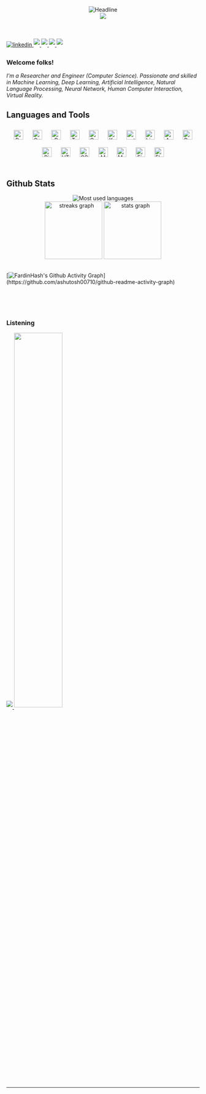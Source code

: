 <div align=center>
        <img src="https://readme-typing-svg.herokuapp.com?color=gotham&size=32&center=true&vCenter=true&width=600&height=50&lines=Hiii,+I'm+Fardin+🍂;Researcher+and+Engineer;" alt="Headline" />
    </div>

<div align=center>
  <img src="https://capsule-render.vercel.app/api?type=waving&color=gradient&height=60&section=footer"/>
  </div>
    
<br/>



<br/>



<br/>

<a href="https://linkedin.com/in/fardinkai" target="_blank">
<img src=https://img.shields.io/badge/linkedin-%231E77B5.svg?&style=for-the-badge&logo=linkedin&logoColor=white alt=linkedin style="margin-bottom: 5px;" />
</a>
<a href="https://www.kaggle.com/fardinpy" target="_blank">
<img src=https://img.shields.io/badge/Kaggle-20BEFF?style=for-the-badge&logo=Kaggle&logoColor=white style="margin-bottom: 5px;" />
</a>
<a href="https://www.hackerrank.com/fardinkai" target="_blank">
<img src=https://img.shields.io/badge/-Hackerrank-2EC866?style=for-the-badge&logo=HackerRank&logoColor=white style="margin-bottom: 5px;" />
</a>
<a href="https://www.leetcode.com/fardinkai" target="_blank">
<img src=https://img.shields.io/badge/-LeetCode-FFA116?style=for-the-badge&logo=LeetCode&logoColor=black style="margin-bottom: 5px;" />
</a>
<a href="https://app.datacamp.com/profile/fardinkai" target="_blank">
<img src=https://img.shields.io/badge/Datacamp-05192D?style=for-the-badge&logo=datacamp&logoColor=65FF8F style="margin-bottom: 5px;" />
</a>
</div>  
  



### Welcome folks!
*I’m a Researcher and Engineer (Computer Science). 
Passionate and skilled in Machine Learning, Deep Learning, Artificial Intelligence, Natural Language Processing, Neural Network, Human Computer Interaction, Virtual Reality.*  
  



## Languages and Tools  
<div align="center">   
<a href="https://www.python.org/" target="_blank"><img style="margin: 10px" src="https://profilinator.rishav.dev/skills-assets/python-original.svg" alt="Python" height="25" /></a>    
<a href="https://www.cplusplus.com/" target="_blank"><img style="margin: 10px" src="https://profilinator.rishav.dev/skills-assets/cplusplus-original.svg" alt="C++" height="25" /></a>  
<a href="https://www.r-project.org/" target="_blank"><img style="margin: 10px" src="https://profilinator.rishav.dev/skills-assets/r.svg" alt="R" height="25" /></a>
<a href="https://www.tensorflow.org/" target="_blank"><img style="margin: 10px" src="https://profilinator.rishav.dev/skills-assets/tensorflow-icon.svg" alt="TensorFlow" height="25" /></a>  
<a href="https://opencv.org/" target="_blank"><img style="margin: 10px" src="https://profilinator.rishav.dev/skills-assets/opencv-icon.svg" alt="OpenCV" height="25" /></a>
<a href="https://keras.io/" target="_blank"><img style="margin: 10px" src="https://profilinator.rishav.dev/skills-assets/keras.png" alt="Keras" height="25" /></a>  
<a href="https://pytorch.org/" target="_blank"><img style="margin: 10px" src="https://profilinator.rishav.dev/skills-assets/pytorch-icon.svg" alt="pytorch" height="25" /></a>  
<a href="https://www.linux.org/" target="_blank"><img style="margin: 10px" src="https://profilinator.rishav.dev/skills-assets/linux-original.svg" alt="Linux" height="25" /></a>  
<a href="https://www.arduino.cc/" target="_blank"><img style="margin: 10px" src="https://profilinator.rishav.dev/skills-assets/arduino.png" alt="Arduino" height="25" /></a>  
<a href="https://www.raspberrypi.org/" target="_blank"><img style="margin: 10px" src="https://profilinator.rishav.dev/skills-assets/raspberrypi.png" alt="Raspberry Pi" height="25" /></a>  
<a href="https://www.djangoproject.com/" target="_blank"><img style="margin: 10px" src="https://profilinator.rishav.dev/skills-assets/django-original.svg" alt="Django" height="25" /></a>  
<a href="https://en.wikipedia.org/wiki/HTML5" target="_blank"><img style="margin: 10px" src="https://profilinator.rishav.dev/skills-assets/html5-original-wordmark.svg" alt="HTML5" height="25" /></a>  
<a href="https://www.w3schools.com/css/" target="_blank"><img style="margin: 10px" src="https://profilinator.rishav.dev/skills-assets/css3-original-wordmark.svg" alt="CSS3" height="25" /></a>  
<a href="https://www.mongodb.com/" target="_blank"><img style="margin: 10px" src="https://profilinator.rishav.dev/skills-assets/mongodb-original-wordmark.svg" alt="MongoDB" height="25" /></a>  
<a href="https://www.mysql.com/" target="_blank"><img style="margin: 10px" src="https://profilinator.rishav.dev/skills-assets/mysql-original-wordmark.svg" alt="MySQL" height="25" /></a>  
<a href="https://firebase.google.com/" target="_blank"><img style="margin: 10px" src="https://profilinator.rishav.dev/skills-assets/firebase.png" alt="Firebase" height="25" /></a>  
<a href="https://flutter.dev/" target="_blank"><img style="margin: 10px" src="https://profilinator.rishav.dev/skills-assets/flutterio-icon.svg" alt="Flutter" height="25" /></a>  
</div>  

<br/>  



## Github Stats  
<div align="center">
  <img src="https://github-readme-stats-i66v.vercel.app/api/top-langs/?username=FardinHash&langs_count=6&card_width=500&theme=gotham&hide_border=true&layout=compact" alt="Most used languages" /> <br>

  <img src="https://streak-stats.demolab.com?    user=FardinHash&theme=gotham&hide_border=true&border_radius=0&background=000000&" height="150" alt="streaks graph"  />

  <img src="https://github-readme-stats-i66v.vercel.app/api?username=FardinHash&show_icons=true&theme=gotham&hide_border=true&bg_color=000000&border_radius=0&count_private=true" height="150" alt="stats graph"  />
</div> <br>

[![FardinHash's Github Activity Graph](https://github-readme-activity-graph.cyclic.app/graph?username=FardinHash&custom_title=FardinHash's%20GitHub%20Activity%20Graph&theme=gotham&line=2100fa&point=0079fa&area=true&hide_border=true&height="100")](https://github.com/ashutosh00710/github-readme-activity-graph)
  

<br/>  

  

<br/>  

  

<br/>  



### Listening  
<a href="https://open.spotify.com/user/zarabvx8tfys9k1y6s6m8gz03" target="_blank">
<img src=https://img.shields.io/badge/Spotify-1ED760?&style=for-the-badge&logo=spotify&logoColor=white style="margin-bottom: 5px;" />
</a>
<img src="https://spotify-github-profile.vercel.app/api/view?uid=zarabvx8tfys9k1y6s6m8gz03&cover_image=true&theme=natemoo-re&bar_color=b14e4e&bar_color_cover=true" align="center" style="width: 50%" />
<br />

---


